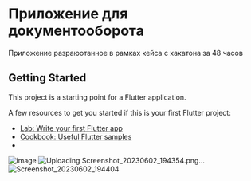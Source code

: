 # Приложение для документооборота

Приложение разраюотанное в рамках кейса с хакатона за 48 часов

## Getting Started

This project is a starting point for a Flutter application.

A few resources to get you started if this is your first Flutter project:

- [Lab: Write your first Flutter app](https://docs.flutter.dev/get-started/codelab)
- [Cookbook: Useful Flutter samples](https://docs.flutter.dev/cookbook)
- 
![image](https://github.com/sttrrr/Mas2/assets/79934304/a074b257-a951-4ba9-8460-b9c7ef8902e6)
![Uploading Screenshot_20230602_194354.png…]()
![Screenshot_20230602_194404](https://github.com/sttrrr/Mas2/assets/79934304/2d36b8cf-eea0-48d5-a1d5-27104790b7ef)

